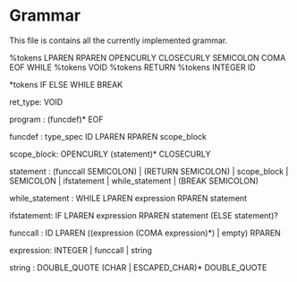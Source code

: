 # Grammar

This file is contains all the currently implemented grammar.

%tokens LPAREN RPAREN OPENCURLY CLOSECURLY SEMICOLON COMA EOF WHILE
%tokens VOID
%tokens RETURN
%tokens INTEGER ID


*tokens IF ELSE WHILE BREAK

ret_type: VOID

program : (funcdef)* EOF

funcdef : type_spec ID LPAREN RPAREN scope_block

scope_block: OPENCURLY (statement)* CLOSECURLY

statement : (funccall SEMICOLON)
            | (RETURN SEMICOLON)
            | scope_block
            | SEMICOLON
            | ifstatement
            | while_statement
            | (BREAK SEMICOLON)

while_statement : WHILE LPAREN expression RPAREN statement


ifstatement: IF LPAREN expression RPAREN statement (ELSE statement)?

funccall : ID LPAREN ((expression (COMA expression)*) | empty) RPAREN

expression: INTEGER | funccall | string

string : DOUBLE_QUOTE (CHAR | ESCAPED_CHAR)* DOUBLE_QUOTE
